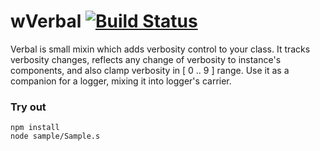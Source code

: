 
# wVerbal [![Build Status](https://travis-ci.org/Wandalen/wVerbal.svg?branch=master)](https://travis-ci.org/Wandalen/wVerbal)

Verbal is small mixin which adds verbosity control to your class. It tracks verbosity changes, reflects any change of verbosity to instance's components, and also clamp verbosity in [ 0 .. 9 ] range. Use it as a companion for a logger, mixing it into logger's carrier.

### Try out
```
npm install
node sample/Sample.s
```



























